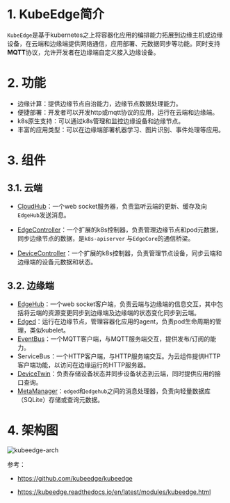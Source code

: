 # 1. KubeEdge简介

`KubeEdge`是基于kubernetes之上将容器化应用的编排能力拓展到边缘主机或边缘设备，在云端和边缘端提供网络通信，应用部署、元数据同步等功能。同时支持**MQTT**协议，允许开发者在边缘端自定义接入边缘设备。

# 2. 功能

- 边缘计算：提供边缘节点自治能力，边缘节点数据处理能力。
- 便捷部署：开发者可以开发http或mqtt协议的应用，运行在云端和边缘端。
- k8s原生支持：可以通过k8s管理和监控边缘设备和边缘节点。
- 丰富的应用类型：可以在边缘端部署机器学习、图片识别、事件处理等应用。

# 3. 组件

## 3.1. 云端

- [CloudHub](https://github.com/kubeedge/kubeedge/blob/master/docs/modules/cloud/cloudhub.md)：一个web socket服务器，负责监听云端的更新、缓存及向`EdgeHub`发送消息。

- [EdgeController](https://github.com/kubeedge/kubeedge/blob/master/docs/modules/cloud/controller.md)：一个扩展的k8s控制器，负责管理边缘节点和pod元数据，同步边缘节点的数据，是`k8s-apiserver` 与`EdgeCore`的通信桥梁。

- [DeviceController](https://github.com/kubeedge/kubeedge/blob/master/docs/modules/cloud/device_controller.md)：一个扩展的k8s控制器，负责管理节点设备，同步云端和边缘端的设备元数据和状态。

## 3.2. 边缘端

- [EdgeHub](https://github.com/kubeedge/kubeedge/blob/master/docs/modules/edge/edgehub.md)：一个web socket客户端，负责云端与边缘端的信息交互，其中包括将云端的资源变更同步到边缘端及边缘端的状态变化同步到云端。
- [Edged](https://github.com/kubeedge/kubeedge/blob/master/docs/modules/edge/edged.md)：运行在边缘节点，管理容器化应用的agent，负责pod生命周期的管理，类似kubelet。
- [EventBus](https://github.com/kubeedge/kubeedge/blob/master/docs/modules/edge/eventbus.md)：一个MQTT客户端，与MQTT服务端交互，提供发布/订阅的能力。
- ServiceBus：一个HTTP客户端，与HTTP服务端交互。为云组件提供HTTP客户端功能，以访问在边缘运行的HTTP服务器。
- [DeviceTwin](https://github.com/kubeedge/kubeedge/blob/master/docs/modules/edge/devicetwin.md)：负责存储设备状态并同步设备状态到云端，同时提供应用的接口查询。
- [MetaManager](https://github.com/kubeedge/kubeedge/blob/master/docs/modules/edge/metamanager.md)：`edged`和`edgehub`之间的消息处理器，负责向轻量数据库（SQLite）存储或查询元数据。

# 4. 架构图

![kubeedge-arch](https://res.cloudinary.com/dqxtn0ick/image/upload/v1580806242/article/kubernetes/kubeedge/kubeedge_arch.png)



参考：

- https://github.com/kubeedge/kubeedge

- https://kubeedge.readthedocs.io/en/latest/modules/kubeedge.html